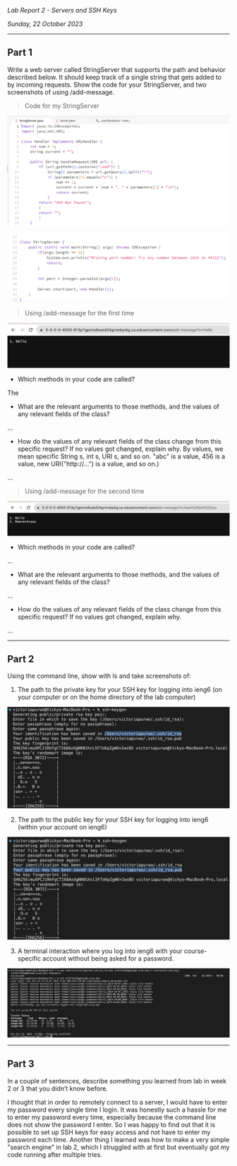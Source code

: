 *Lab Report 2 - Servers and SSH Keys*

*Sunday, 22 October 2023*

---

## Part 1

Write a web server called StringServer that supports the path and behavior described below. It should keep track of a single string that gets added to by incoming requests. Show the code for your StringServer, and two screenshots of using /add-message.

> Code for my StringServer

![Image](StringServer1.png)

![Image](StringServer2.png)

> Using /add-message for the first time

![Image](AddMsg1.png)

- Which methods in your code are called?

The 
  
- What are the relevant arguments to those methods, and the values of any relevant fields of the class?

...
  
- How do the values of any relevant fields of the class change from this specific request? If no values got changed, explain why.
By values, we mean specific String s, int s, URI s, and so on. "abc" is a value, 456 is a value, new URI("http://...") is a value, and so on.)

...

> Using /add-message for the second time

![Image](AddMsg2.png)

- Which methods in your code are called?

...
  
- What are the relevant arguments to those methods, and the values of any relevant fields of the class?

...
  
- How do the values of any relevant fields of the class change from this specific request? If no values got changed, explain why.

...

---

## Part 2

Using the command line, show with ls and take screenshots of:

1. The path to the private key for your SSH key for logging into ieng6 (on your computer or on the home directory of the lab computer)

![Image](LR2P21.png)

2. The path to the public key for your SSH key for logging into ieng6 (within your account on ieng6)

![Image](LR2P22.png)

3. A terminal interaction where you log into ieng6 with your course-specific account without being asked for a password.

![Image](LR2P23.png)

---

## Part 3

In a couple of sentences, describe something you learned from lab in week 2 or 3 that you didn’t know before.

I thought that in order to remotely connect to a server, I would have to enter my password every single time I login. It was honestly such a hassle for me to enter my password every time, especially because the command line does not show the password I enter. So I was happy to find out that it is possible to set up SSH keys for easy access and not have to enter my password each time. Another thing I learned was how to make a very simple "search engine" in lab 2, which I struggled with at first but eventually got my code running after multiple tries. 
